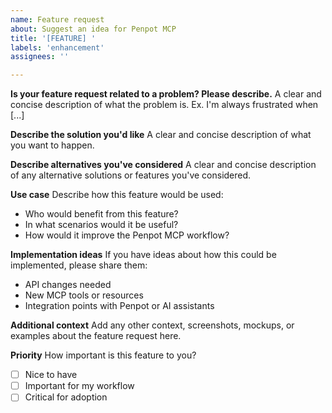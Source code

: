 ```yaml
---
name: Feature request
about: Suggest an idea for Penpot MCP
title: '[FEATURE] '
labels: 'enhancement'
assignees: ''

---
```


**Is your feature request related to a problem? Please describe.**
A clear and concise description of what the problem is. Ex. I'm always frustrated when [...]

**Describe the solution you'd like**
A clear and concise description of what you want to happen.

**Describe alternatives you've considered**
A clear and concise description of any alternative solutions or features you've considered.

**Use case**
Describe how this feature would be used:
- Who would benefit from this feature?
- In what scenarios would it be useful?
- How would it improve the Penpot MCP workflow?

**Implementation ideas**
If you have ideas about how this could be implemented, please share them:
- API changes needed
- New MCP tools or resources
- Integration points with Penpot or AI assistants

**Additional context**
Add any other context, screenshots, mockups, or examples about the feature request here.

**Priority**
How important is this feature to you?
- [ ] Nice to have
- [ ] Important for my workflow
- [ ] Critical for adoption
